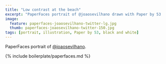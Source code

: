 ```yaml
---
title: "Low contrast at the beach"
excerpt: "PaperFaces portrait of @joaosevilhano drawn with Paper by 53 on an iPad."
image: 
  feature: paperfaces-joaosevilhano-twitter-lg.jpg
  thumb: paperfaces-joaosevilhano-twitter-150.jpg
tags: [portrait, illustration, Paper by 53, black and white]
---
```


PaperFaces portrait of [@joaosevilhano](http://twitter.com/joaosevilhano).

{% include boilerplate/paperfaces.md %}